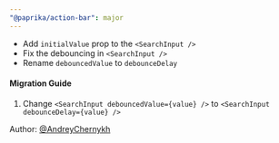 ```yaml
---
"@paprika/action-bar": major
---
```


- Add `initialValue` prop to the `<SearchInput />`
- Fix the debouncing in `<SearchInput />`
- Rename `debouncedValue` to `debounceDelay`

#### Migration Guide

1. Change `<SearchInput debouncedValue={value} />` to `<SearchInput debounceDelay={value} />`

  Author: [@AndreyChernykh ](https://github.com/AndreyChernykh)
